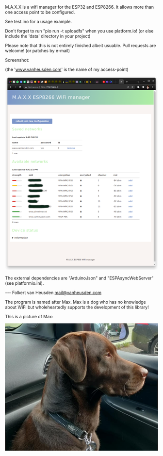 M.A.X.X is a wifi manager for the ESP32 and ESP8266. It allows more than one access point to be configured.

See test.ino for a usage example.

Don't forget to run "pio run -t uploadfs" when you use platform.io! (or else include the 'data' directory in your project)

Please note that this is not entirely finished albeit usuable.
Pull requests are welcome! (or patches by e-mail)

Screenshot:

(the 'www.vanheusden.com' is the name of my access-point)

![(screenshot)](images/M.A.X.X-screenshot001.png)

The external dependencies are "ArduinoJson" and "ESPAsyncWebServer" (see platformio.ini).


--- Folkert van Heusden <mail@vanheusden.com>




The program is named after Max. Max is a dog who has no knowledge about WiFi but wholeheartedly supports the development of this library!

This is a picture of Max:

![(picture of Max)](images/max.jpg)
